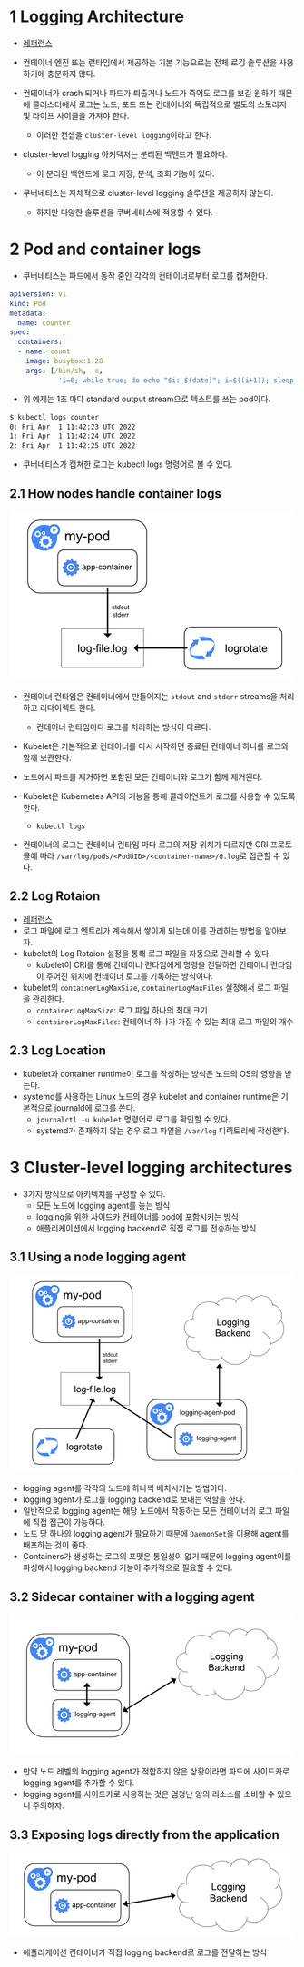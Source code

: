 # 1 Logging Architecture

- [레퍼런스](https://kubernetes.io/docs/concepts/cluster-administration/logging/)
- 컨테이너 엔진 또는 런타임에서 제공하는 기본 기능으로는 전체 로깅 솔루션을 사용하기에 충분하지 않다.
- 컨테이너가 crash 되거나 파드가 퇴출거나 노드가 죽어도 로그를 보길 원하기 때문에 클러스터에서 로그는 노드, 포드 또는 컨테이너와 독립적으로 별도의 스토리지 및 라이프 사이클을 가져야 한다.
  - 이러한 컨셉을 `cluster-level logging`이라고 한다.

- cluster-level logging 아키텍처는 분리된 백엔드가 필요하다.
  - 이 분리된 백엔드에 로그 저장, 분석, 조회 기능이 있다.
- 쿠버네티스는 자체적으로 cluster-level logging 솔루션을 제공하지 않는다.
  - 하지만 다양한 솔루션을 쿠버네티스에 적용할 수 있다.



# 2 Pod and container logs

- 쿠버네티스는 파드에서 동작 중인 각각의 컨테이너로부터 로그를 캡쳐한다.



```yaml
apiVersion: v1
kind: Pod
metadata:
  name: counter
spec:
  containers:
  - name: count
    image: busybox:1.28
    args: [/bin/sh, -c,
            'i=0; while true; do echo "$i: $(date)"; i=$((i+1)); sleep 1; done']
```

- 위 예제는 1초 마다 standard output stream으로 텍스트를 쓰는 pod이다.



```bash
$ kubectl logs counter
0: Fri Apr  1 11:42:23 UTC 2022
1: Fri Apr  1 11:42:24 UTC 2022
2: Fri Apr  1 11:42:25 UTC 2022
```

- 쿠버네티스가 캡쳐한 로그는 kubectl logs 명령어로 볼 수 있다.



## 2.1 How nodes handle container logs

![logging-node-level](images/logging-node-level.png)

- 컨테이너 런타임은 컨테이너에서 만들어지는 `stdout` and `stderr` streams을 처리하고 리다이렉트 한다.
  - 컨테이너 런타임마다 로그를 처리하는 방식이 다르다.

- Kubelet은 기본적으로 컨테이너를 다시 시작하면 종료된 컨테이너 하나를 로그와 함께 보관한다.
- 노드에서 파드를 제거하면 포함된 모든 컨테이너와 로그가 함께 제거된다.
- Kubelet은 Kubernetes API의 기능을 통해 클라이언트가 로그를 사용할 수 있도록 한다. 
  - `kubectl logs`
- 컨테이너의 로그는 컨테이너 런타임 마다 로그의 저장 위치가 다르지만 CRI 프로토콜에 따라 `/var/log/pods/<PodUID>/<container-name>/0.log`로 접근할 수 있다.



## 2.2 Log Rotaion

- [레퍼런스](https://kubernetes.io/docs/concepts/cluster-administration/logging/#log-rotation)
- 로그 파일에 로그 엔트리가 계속해서 쌓이게 되는데 이를 관리하는 방법을 알아보자.
- kubelet의 Log Rotaion 설정을 통해 로그 파일을 자동으로 관리할 수 있다.
  - kubelet이 CRI를 통해 컨테이너 런타임에게 명령을 전달하면 컨테이너 런타임이 주어진 위치에 컨테이너 로그를 기록하는 방식이다.
- kubelet의 `containerLogMaxSize`, `containerLogMaxFiles` 설정해서 로그 파일을 관리한다.
  - `containerLogMaxSize`: 로그 파일 하나의 최대 크기
  - `containerLogMaxFiles`: 컨테이너 하나가 가질 수 있는 최대 로그 파일의 개수



## 2.3 Log Location

- kubelet과 container runtime이 로그를 작성하는 방식은 노드의 OS의 영향을 받는다.
- systemd를 사용하는 Linux 노드의 경우 kubelet and container runtime은 기본적으로 journald에 로그를 쓴다.
  - `journalctl -u kubelet` 명령어로 로그를 확인할 수 있다.
  - systemd가 존재하지 않는 경우 로그 파일을 `/var/log` 디렉토리에 작성한다.



# 3 Cluster-level logging architectures

- 3가지 방식으로 아키텍처를 구성할 수 있다.
  - 모든 노드에 logging agent를 놓는 방식
  - logging을 위한 사이드카 컨테이너를 pod에 포함시키는 방식
  - 애플리케이션에서 logging backend로 직접 로그를 전송하는 방식



## 3.1 Using a node logging agent

![Using a node level logging agent](images/logging-with-node-agent.png)

- logging agent를 각각의 노드에 하나씩 배치시키는 방법이다.
- logging agent가 로그를 logging backend로 보내는 역할을 한다.
- 일반적으로 logging agent는 해당 노드에서 작동하는 모든 컨테이너의 로그 파일에 직접 접근이 가능하다.
- 노드 당 하나의 logging agent가 필요하기 때문에 `DaemonSet`을 이용해 agent를 배포하는 것이 좋다.
- Containers가 생성하는 로그의 포맷은 통일성이 없기 때문에 logging agent이를 파싱해서 logging backend 기능이 추가적으로 필요할 수 있다.



## 3.2 Sidecar container with a logging agent

![Sidecar container with a logging agent](images/logging-with-sidecar-agent.png)

- 만약 노드 레벨의 logging agent가 적합하지 않은 상황이라면 파드에 사이드카로 logging agent를 추가할 수 있다.
- logging agent를 사이드카로 사용하는 것은 엄청난 양의 리소스를 소비할 수 있으니 주의하자.



## 3.3 Exposing logs directly from the application

![Exposing logs directly from the application](images/logging-from-application.png)

- 애플리케이션 컨테이너가 직접 logging backend로 로그를 전달하는 방식

